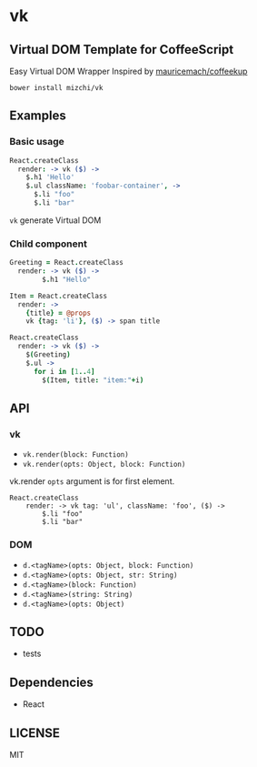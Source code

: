 # vk

## Virtual DOM Template for CoffeeScript

Easy Virtual DOM Wrapper Inspired by [mauricemach/coffeekup](https://github.com/mauricemach/coffeekup "mauricemach/coffeekup")

```
bower install mizchi/vk
```

## Examples

### Basic usage

```coffee
React.createClass
  render: -> vk ($) ->
    $.h1 'Hello'
    $.ul className: 'foobar-container', ->
      $.li "foo"
      $.li "bar"
```

`vk` generate Virtual DOM

### Child component

```coffee
Greeting = React.createClass
  render: -> vk ($) ->
    	$.h1 "Hello"

Item = React.createClass
  render: ->
    {title} = @props
    vk {tag: 'li'}, ($) -> span title

React.createClass
  render: -> vk ($) ->
    $(Greeting)
    $.ul ->
      for i in [1..4]
        $(Item, title: "item:"+i)
```


## API

### vk

- `vk.render(block: Function)`
- `vk.render(opts: Object, block: Function)`

vk.render `opts` argument is for first element.

```
React.createClass
	render: -> vk tag: 'ul', className: 'foo', ($) ->
		$.li "foo"
		$.li "bar"
```

### DOM

- `d.<tagName>(opts: Object, block: Function)`
- `d.<tagName>(opts: Object, str: String)`
- `d.<tagName>(block: Function)`
- `d.<tagName>(string: String)`
- `d.<tagName>(opts: Object)`

## TODO

- tests

## Dependencies

- React

## LICENSE

MIT
